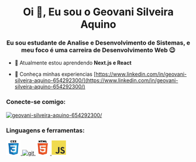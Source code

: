 <h1 align="center">Oi 👋, Eu sou o Geovani Silveira Aquino</h1>
<h3 align="center">Eu sou estudante de Analise e Desenvolvimento de Sistemas, e meu foco é uma carreira de Desenvolvimento Web 😉</h3>

- 🌱 Atualmente estou aprendendo **Next.js e React**

- 📄 Conheça minhas experiencias [https://www.linkedin.com/in/geovani-silveira-aquino-654292300/](https://www.linkedin.com/in/geovani-silveira-aquino-654292300/)

<h3 align="left">Conecte-se comigo:</h3>
<p align="left">
<a href="https://linkedin.com/in/geovani-silveira-aquino-654292300/" target="blank"><img align="center" src="https://raw.githubusercontent.com/rahuldkjain/github-profile-readme-generator/master/src/images/icons/Social/linked-in-alt.svg" alt="geovani-silveira-aquino-654292300/" height="30" width="40" /></a>
</p>

<h3 align="left">Linguagens e ferramentas:</h3>
<p align="left"> <a href="https://www.w3schools.com/css/" target="_blank" rel="noreferrer"> <img src="https://raw.githubusercontent.com/devicons/devicon/master/icons/css3/css3-original-wordmark.svg" alt="css3" width="40" height="40"/> </a> <a href="https://git-scm.com/" target="_blank" rel="noreferrer"> <img src="https://www.vectorlogo.zone/logos/git-scm/git-scm-icon.svg" alt="git" width="40" height="40"/> </a> <a href="https://www.w3.org/html/" target="_blank" rel="noreferrer"> <img src="https://raw.githubusercontent.com/devicons/devicon/master/icons/html5/html5-original-wordmark.svg" alt="html5" width="40" height="40"/> </a> <a href="https://developer.mozilla.org/en-US/docs/Web/JavaScript" target="_blank" rel="noreferrer"> <img src="https://raw.githubusercontent.com/devicons/devicon/master/icons/javascript/javascript-original.svg" alt="javascript" width="40" height="40"/> </a> </p>
